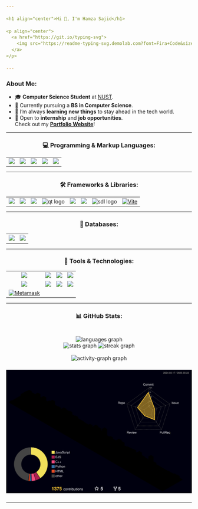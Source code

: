 ```yaml
---

<h1 align="center">Hi 👋, I'm Hamza Sajid</h1>

<p align="center">
  <a href="https://git.io/typing-svg">
    <img src="https://readme-typing-svg.demolab.com?font=Fira+Code&size=25&pause=1000&center=true&vCenter=true&width=550&height=60&lines=Full+Stack+Web+Developer;2D+Game+Developer;Always+Learning+New+Things" alt="Typing SVG" />
  </a>
</p>

---
```


### About Me:

- 🎓 **Computer Science Student** at [NUST](https://nust.edu.pk/).
- 🧠 Currently pursuing a **BS in Computer Science**.
- 🌱 I’m always **learning new things** to stay ahead in the tech world.
- 💼 Open to **internship** and **job opportunities**.  
  Check out my **[Portfolio Website](https://personal-portfolio-phi-mocha.vercel.app/)**!

---

### <p align="center">💻 Programming & Markup Languages:</p>

<table align="center">
  <tr>
    <td align="center"><img src="https://cdn.jsdelivr.net/gh/devicons/devicon/icons/javascript/javascript-original.svg" height="50" /><br></td>
    <td align="center"><img src="https://cdn.jsdelivr.net/gh/devicons/devicon/icons/cplusplus/cplusplus-original.svg" height="50" /><br></td>
    <td align="center"><img src="https://cdn.jsdelivr.net/gh/devicons/devicon/icons/python/python-original.svg" height="50" /><br></td>
    <td align="center"><img src="https://cdn.simpleicons.org/c/A8B9CC" height="50" /><br></td>
    <td align="center"><img src="https://cdn.simpleicons.org/nodedotjs/339933" height="50" /><br></td>
  </tr>
</table>

---

### <p align="center">🛠️ Frameworks & Libraries:</p>

<table align="center">
  <tr>
    <td align="center"><img src="https://cdn.jsdelivr.net/gh/devicons/devicon/icons/react/react-original.svg" height="50" /><br></td>
    <td align="center"><img src="https://skillicons.dev/icons?i=express" height="50" /><br></td>
     <td align="center"><img src="https://encrypted-tbn0.gstatic.com/images?q=tbn:ANd9GcT-NWDDg0jgqCmlKYimfFD0pcAVEko0-Phyhw&s)" height="50" /><br></td>
 <td align="center"> <img src="https://cdn.jsdelivr.net/gh/devicons/devicon/icons/qt/qt-original.svg" height="40" alt="qt logo"  /><br></td>
    <td align="center"><img src="https://skillicons.dev/icons?i=tailwind" height="50" /><br></td>
    <td align="center"><img src="https://cdn.jsdelivr.net/gh/devicons/devicon/icons/bootstrap/bootstrap-original.svg" height="50" /><br></td>
        <td align="center">  <img src="https://cdn.jsdelivr.net/gh/devicons/devicon/icons/sdl/sdl-original.svg" height="40" alt="sdl logo"  />
<br></td>
    <td align="center"><a href="https://vitejs.dev/" target="_blank" rel="noreferrer"><img src="https://raw.githubusercontent.com/danielcranney/readme-generator/main/public/icons/skills/vite-colored.svg" width="36" height="36" alt="Vite" /></a><br></td>
  </tr>
</table>

---

### <p align="center">📂 Databases:</p>

<table align="center">
  <tr>
    <td align="center"><img src="https://img.shields.io/badge/MySQL-4479A1?logo=mysql&logoColor=white&style=for-the-badge" height="40" /><br></td>
    <td align="center"><img src="https://img.shields.io/badge/MongoDB-47A248?logo=mongodb&logoColor=white&style=for-the-badge" height="40" /><br></td>
  </tr>
</table>

---

### <p align="center">🔧 Tools & Technologies:</p>

<table align="center">
  <tr>
    <td align="center"><img src="https://img.shields.io/badge/Git-F05032?logo=git&logoColor=white&style=for-the-badge" height="40" /><br></td>
    <td align="center"><img src="https://img.shields.io/badge/GitHub-181717?logo=github&logoColor=white&style=for-the-badge" height="40" /></td>
    <td align="center"><img src="https://img.shields.io/badge/Postman-FF6C37?logo=postman&logoColor=black&style=for-the-badge" height="40" /></td>
    <td align="center"><img src="https://img.shields.io/badge/Linux-FCC624?logo=linux&logoColor=black&style=for-the-badge" height="40" /><br></td>
  </tr>
  <tr>
    <td align="center"><img src="https://img.shields.io/badge/Figma-F24E1E?logo=figma&logoColor=white&style=for-the-badge" height="40" /><br></td>
    <td align="center"><img src="https://skillicons.dev/icons?i=arduino" height="40" /><br></td>
    <td align="center"><img src="https://img.shields.io/badge/Fedora-51A2DA?logo=fedora&logoColor=black&style=for-the-badge" height="40" /><br></td>
    <td align="center"><img src="https://img.shields.io/badge/npm-CB3837?logo=npm&logoColor=white&style=for-the-badge" height="40" /><br></td>
  </tr>
  <tr>
    <td align="center"><a href="https://metamask.io/" target="_blank" rel="noreferrer"><img src="https://raw.githubusercontent.com/danielcranney/readme-generator/main/public/icons/skills/metamask-colored.svg" width="36" height="36" alt="Metamask" /></a></td>
  </tr>
</table>

---

### <p align="center">📊 GitHub Stats:</p>


###

<div align="left">
</div>

###

<div align="center">
  <br>
  <img src="https://github-readme-stats.vercel.app/api/top-langs?username=HAMZOO0&locale=en&hide_title=true&layout=compact&card_width=320&langs_count=10&theme=react&hide_border=true&order=2" height="182" alt="languages graph"  />
  <br>
  <img src="https://github-readme-stats.vercel.app/api?username=HAMZOO0&hide_title=true&hide_rank=false&show_icons=true&include_all_commits=true&count_private=true&disable_animations=false&theme=react&locale=en&hide_border=true&order=1" height="150" alt="stats graph"  />
  <img src="https://streak-stats.demolab.com?user=HAMZOO0&locale=en&mode=daily&theme=react&hide_border=true&border_radius=20&order=3" height="150" alt="streak graph"  />
 <br>
  <br>
  <img src="https://github-readme-activity-graph.vercel.app/graph?username=HAMZOO0&radius=50&theme=react&area=true&order=5" height="300" alt="activity-graph graph"  />
</div>

###
<picture>
  <source media="(prefers-color-scheme: dark)" srcset="https://raw.githubusercontent.com/HAMZOO0/HAMZOO0/main/profile-3d-contrib/profile-night-rainbow.svg">
  <img alt="GitHub Contributions 3D" src="https://raw.githubusercontent.com/HAMZOO0/HAMZOO0/main/profile-3d-contrib/profile-night-rainbow.svg">
</picture>



###

---
